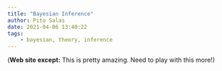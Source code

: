 ```yaml
---
title: "Bayesian Inference"
author: Pito Salas
date: 2021-04-06 13:40:22
tags:
    - bayesian, theory, inference
---
```


(**Web site except:** This is pretty amazing. Need to play with this more!) 
